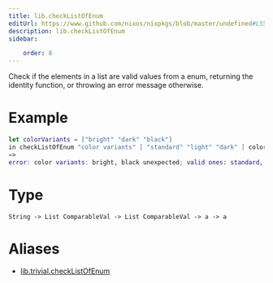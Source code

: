 ```yaml
---
title: lib.checkListOfEnum
editUrl: https://www.github.com/nixos/nixpkgs/blob/master/undefined#L552C21
description: lib.checkListOfEnum
sidebar:

    order: 8
---
```


Check if the elements in a list are valid values from a enum, returning the identity function, or throwing an error message otherwise.

# Example

```nix
let colorVariants = ["bright" "dark" "black"]
in checkListOfEnum "color variants" [ "standard" "light" "dark" ] colorVariants;
=>
error: color variants: bright, black unexpected; valid ones: standard, light, dark
```

# Type

```
String -> List ComparableVal -> List ComparableVal -> a -> a
```


# Aliases

- [lib.trivial.checkListOfEnum](/nix-doc-comments/reference/lib/trivial/lib-trivial-checklistofenum)


